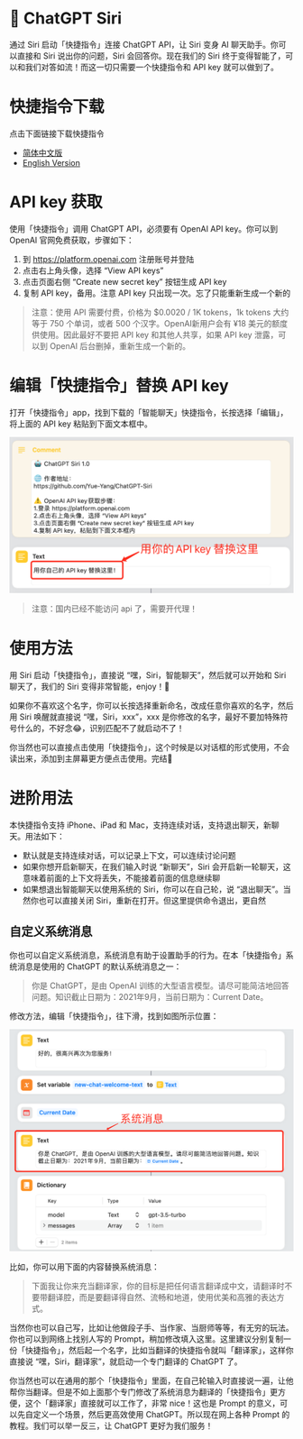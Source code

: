 # 🤖️ ChatGPT Siri

通过 Siri 启动「快捷指令」连接 ChatGPT API，让 Siri 变身 AI 聊天助手。你可以直接和 Siri 说出你的问题，Siri 会回答你。现在我们的 Siri 终于变得智能了，可以和我们对答如流！而这一切只需要一个快捷指令和 API key 就可以做到了。

# 快捷指令下载

点击下面链接下载快捷指令

- [简体中文版](https://www.icloud.com/shortcuts/620e11d10bc4419497c0fd323e3fe8f1)
- [English Version](https://www.icloud.com/shortcuts/4535286f97384f839439a865faacb9d2)
# API key 获取

使用「快捷指令」调用 ChatGPT API，必须要有 OpenAI API key。你可以到 OpenAI 官网免费获取，步骤如下：

1. 到 https://platform.openai.com 注册账号并登陆
2. 点击右上角头像，选择 “View API keys”
3. 点击页面右侧 “Create new secret key” 按钮生成 API key
4. 复制 API key，备用。注意 API key 只出现一次。忘了只能重新生成一个新的


> 注意：使用 API 需要付费，价格为 $0.0020 / 1K tokens，1k tokens 大约等于 750 个单词，或者 500 个汉字。OpenAI新用户会有 ¥18 美元的额度供使用。因此最好不要把 API key 和其他人共享，如果 API key 泄露，可以到 OpenAI 后台删掉，重新生成一个新的。

# 编辑「快捷指令」替换 API key

打开「快捷指令」app，找到下载的「智能聊天」快捷指令，长按选择「编辑」，将上面的 API key 粘贴到下面文本框中。

![img](img/replace-api-key-cn.png)

> 注意：国内已经不能访问 api 了，需要开代理！

# 使用方法

用 Siri 启动「快捷指令」，直接说 “嘿，Siri，智能聊天”，然后就可以开始和 Siri 聊天了，我们的 Siri 变得非常智能，enjoy！🎉

如果你不喜欢这个名字，你可以长按选择重新命名，改成任意你喜欢的名字，然后用 Siri 唤醒就直接说 “嘿，Siri，xxx”，xxx 是你修改的名字，最好不要加特殊符号什么的，不好念😂，识别匹配不了就启动不了！

你当然也可以直接点击使用「快捷指令」，这个时候是以对话框的形式使用，不会读出来，添加到主屏幕更方便点击使用。完结🎉

# 进阶用法

本快捷指令支持 iPhone、iPad 和 Mac，支持连续对话，支持退出聊天，新聊天。用法如下：

- 默认就是支持连续对话，可以记录上下文，可以连续讨论问题
- 如果你想开启新聊天，在我们输入时说 “新聊天”，Siri 会开启新一轮聊天，这意味着前面的上下文将丢失，不能接着前面的信息继续聊
- 如果想退出智能聊天以使用系统的 Siri，你可以在自己轮，说 “退出聊天”。当然你也可以直接关闭 Siri，重新在打开。但这里提供命令退出，更自然

## 自定义系统消息

你也可以自定义系统消息，系统消息有助于设置助手的行为。在本「快捷指令」系统消息是使用的 ChatGPT 的默认系统消息之一：

> 你是 ChatGPT，是由 OpenAI 训练的大型语言模型。请尽可能简洁地回答问题。知识截止日期为：2021年9月，当前日期为：Current Date。

修改方法，编辑「快捷指令」，往下滑，找到如图所示位置：

![img](img/system-message-cn.png)

比如，你可以用下面的内容替换系统消息：

> 下面我让你来充当翻译家，你的目标是把任何语言翻译成中文，请翻译时不要带翻译腔，而是要翻译得自然、流畅和地道，使用优美和高雅的表达方式。

当然你也可以自己写，比如让他做段子手、当作家、当厨师等等，有无穷的玩法。你也可以到网络上找别人写的 Prompt，稍加修改填入这里。这里建议分别复制一份「快捷指令」，然后起一个名字，比如当翻译的快捷指令就叫「翻译家」，这样你直接说 “嘿，Siri，翻译家”，就启动一个专门翻译的 ChatGPT 了。

你当然也可以在通用的那个「快捷指令」里面，在自己轮输入时直接说一遍，让他帮你当翻译。但是不如上面那个专门修改了系统消息为翻译的「快捷指令」更方便，这个「翻译家」直接就可以工作了，非常 nice！这也是 Prompt 的意义，可以先自定义一个场景，然后更高效使用 ChatGPT。所以现在网上各种 Prompt 的教程。我们可以举一反三，让 ChatGPT 更好为我们服务！